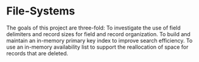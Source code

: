 # File-Systems
The goals of this project are three-fold:
  To investigate the use of field delimiters and record sizes for field and record organization.
  To build and maintain an in-memory primary key index to improve search efficiency.
  To use an in-memory availability list to support the reallocation of space for records that are deleted.
